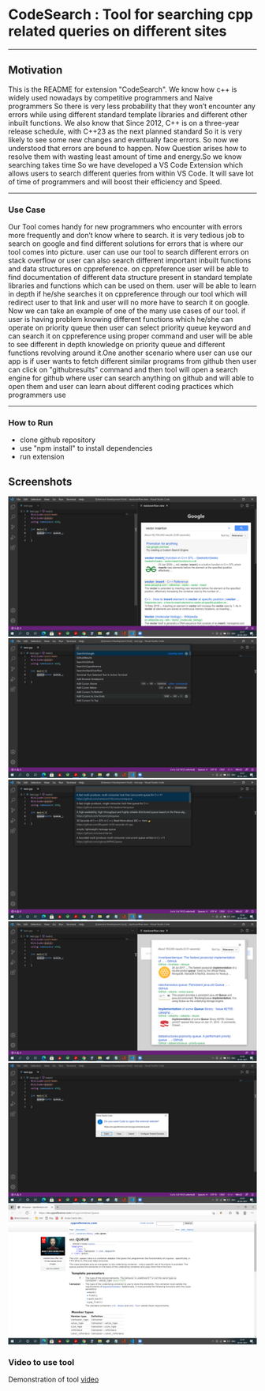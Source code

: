 # CodeSearch : Tool for searching cpp related queries on different sites


---------------------------------------------------------------------------------------------------

## Motivation

This is the README for  extension "CodeSearch". 
We know how c++ is widely used nowadays by competitive
programmers and Naive programmers So there is very less
probability that they won’t encounter any errors while using
different standard template libraries and different other inbuilt
functions. We also know that Since 2012, C++ is on a three-year
release schedule, with C++23 as the next planned standard So it is
very likely to see some new changes and eventually face errors.
So now we understood that errors are bound to happen. Now
Question arises how to resolve them with wasting least amount of
time and energy.So we know searching takes time So we have
developed a VS Code Extension which allows users to search
different queries from within VS Code. It will save lot of time
of programmers and will boost their efficiency and Speed.

---------------------------------------------------------------------------------------------------

### Use Case
Our Tool comes handy for new programmers who encounter with
errors more frequently and don’t know where to search. it is very
tedious job to search on google and find different solutions for
errors that is where our tool comes into picture. user can use our
tool to search different errors on stack overflow or user can also
search different important inbuilt functions and data structures
on cppreference. on cppreference user will be able to find documentation
of different data structure present in standard template
libraries and functions which can be used on them. user will be
able to learn in depth if he/she searches it on cppreference through
our tool which will redirect user to that link and user will no more
have to search it on google. Now we can take an example of one of
the many use cases of our tool. if user is having problem knowing
different functions which he/she can operate on priority queue
then user can select priority queue keyword and can search it on
cppreference using proper command and user will be able to see
different in depth knowledge on priority queue and different functions
revolving around it.One another scenario where user can use
our app is if user wants to fetch different similar programs from
github then user can click on "githubresults" command and then
tool will open a search engine for github where user can search
anything on github and will able to open them and user can learn
about different coding practices which programmers use

---------------------------------------------------------------------------------------------------

### How to Run
* clone github repository
* use "npm install" to install dependencies
* run extension


## Screenshots
![ScreenShot](https://github.com/hemant394/SE_TOOL/blob/main/screenshots/s1.png)
![ScreenShot](https://github.com/hemant394/SE_TOOL/blob/main/screenshots/s2.png)
![ScreenShot](https://github.com/hemant394/SE_TOOL/blob/main/screenshots/s3.png)
![ScreenShot](https://github.com/hemant394/SE_TOOL/blob/main/screenshots/s4.png)
![ScreenShot](https://github.com/hemant394/SE_TOOL/blob/main/screenshots/s5.png)
![ScreenShot](https://github.com/hemant394/SE_TOOL/blob/main/screenshots/s6.png)

### Video to use tool
Demonstration of tool
[video](https://drive.google.com/file/d/1AOKvtJ7NRW9rlh1JpbGm9xYacZ6VG0k3/view)


